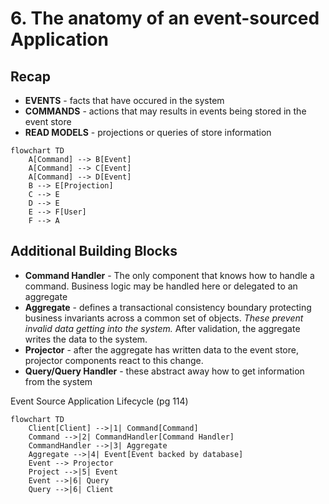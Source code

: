# 6. The anatomy of an event-sourced Application

## Recap

* __EVENTS__ - facts that have occured in the system
* __COMMANDS__ - actions that may results in events being stored in the event store
* __READ MODELS__ - projections or queries of store information

```mermaid
flowchart TD
    A[Command] --> B[Event]
    A[Command] --> C[Event]
    A[Command] --> D[Event]
    B --> E[Projection]
    C --> E
    D --> E
    E --> F[User]
    F --> A
```

## Additional Building Blocks

* __Command Handler__ - The only component that knows how to handle a command. Business logic may be handled here or delegated to an aggregate
* __Aggregate__ - defines a transactional consistency boundary protecting business invariants across a common set of objects. _These prevent invalid data getting into the system._ After validation, the aggregate writes the data to the system.
* __Projector__ - after the aggregate has written data to the event store, projector components react to this change.
* __Query/Query Handler__ - these abstract away how to get information from the system

Event Source Application Lifecycle (pg 114)
```mermaid
flowchart TD
    Client[Client] -->|1| Command[Command]
    Command -->|2| CommandHandler[Command Handler]
    CommandHandler -->|3| Aggregate
    Aggregate -->|4| Event[Event backed by database]
    Event --> Projector
    Project -->|5| Event
    Event -->|6| Query
    Query -->|6| Client
```